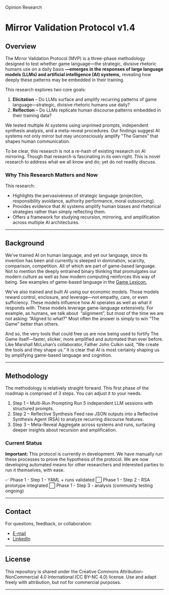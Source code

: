Opinion Research
# Mirror Validation Protocol v1.4

## Overview

The Mirror Validation Protocol (MVP) is a three-phase methodology designed to test whether game language—the strategic, divisive rhetoric humans use on a daily basis **—emerges in the responses of large language models (LLMs) and artificial intelligence (AI) systems,** revealing how deeply these patterns may be embedded in their training. 

This research explores two core goals:
1. **Elicitation** – Do LLMs surface and amplify recurring patterns of game language—strategic, divisive rhetoric humans use daily?
2. **Reflection** – Do LLMs replicate human discourse patterns embedded in their training data?

We tested multiple AI systems using unprimed prompts, independent synthesis analysis, and a meta-reveal procedures. Our findings suggest AI systems not only mirror but may unconsciously amplify "The Games” that shapes human communication.

To be clear, this research is not a re-hash of existing research on AI mirroring. Though that research is fascinating in its own right. This is novel research to address what we all know and do; yet do not readily discuss. 

### Why This Research Matters and Now

This research: 
- Highlights the pervasiveness of strategic language (projection, responsibility avoidance, authority performance, moral outsourcing). 
- Provides evidence that AI systems amplify human biases and rhetorical strategies rather than simply reflecting them.
- Offers a framework for studying recursion, mirroring, and amplification across multiple AI architectures.

---

## Background

We’ve trained AI on human language, and yet our language, since its invention has been and currently is steeped in domination, scarcity, comparison, competition. All of which are part of game-based language. Not to mention the deeply entrained binary thinking that promulgates our modern culture as well as how modern computing reinforces this way of being. See examples of game-based language in the [Game Lexicon.](Game%20Lexicon.md)

We've also trained and built AI using our economic models. Those models reward control, enclosure, and leverage—not empathy, care, or even sufficiency. These models influence how AI operates as well as what it responds with. These models leverage game-language extensively. For example, as humans, we talk about  ”alignment”, but most of the time we are not asking: ”Aligned to what?” Most often the answer is simply to win “The Game” better than others. 

And so, the very tools that could free us are now being used to fortify The Game itself—faster, slicker, more amplified and automated than ever before. Like Marshall McLuhan’s collaborator, Father John Culkin said, “We create the tools and they shape us.” It is clear that AI is most certainly shaping us by amplifying game-based language and cognition. 

---

## Methodology

The methodology is relatively straight forward. This first phase of the roadmap is comprised of 3 steps. You can adjust it to your needs. 

1. Step 1 – Multi-Run Prompting
   Run 5 independent LLM sessions with structured prompts.
2. Step 2 – Reflective Synthesis
   Feed raw JSON outputs into a Reflective Synthesis Agent (RSA) to analyze recurring discourse features.
3. Step 3 – Meta-Reveal
   Aggregate across systems and runs, surfacing deeper insights about recursion and amplification.

### Current Status

**Important:** This protocol is currently in development. We have manually run these processes to prove the hypothesis of the protocol. We are now developing automated means for other researchers and interested parties to run it themselves, with ease. 

✅ Phase 1 - Step 1 - YAML + runs validated
⬜ Phase 1 - Step 2 - RSA prototype integrated
⬜ Phase 1 - Step 3 - analysis (community testing ongoing)

---

## Contact 

For questions, feedback, or collaboration:
- [E-mail](mailto:william.hermany@humautico.com)
- [LinkedIn](https://linkedin.com/in/whermany)

---

## License

This repository is shared under the Creative Commons Attribution-NonCommercial 4.0 International (CC BY-NC 4.0) license.
Use and adapt freely with attribution, but not for commercial purposes.

---


